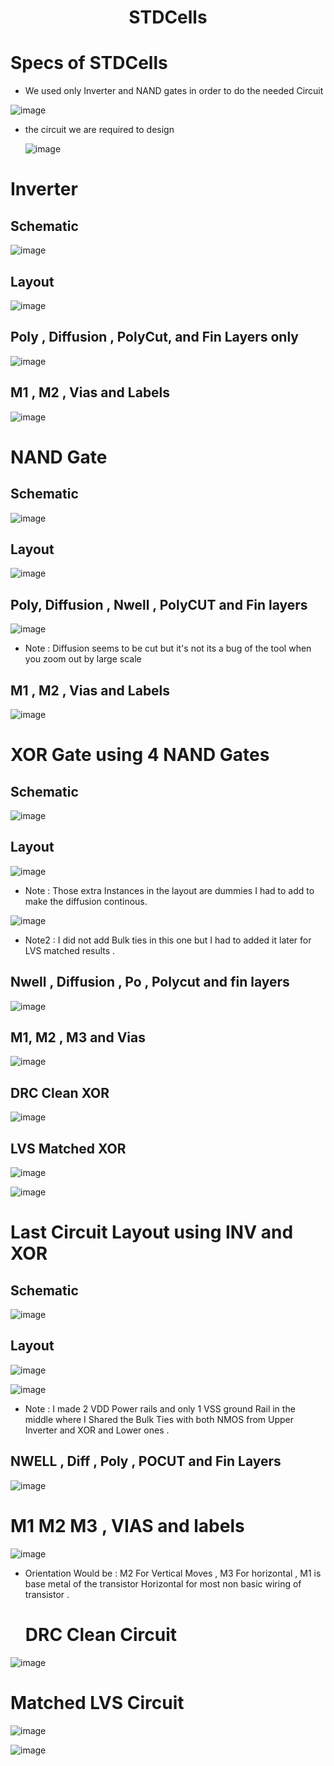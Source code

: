 <div align="center">
  <h1>STDCells</h1>
</div>



# Specs of STDCells

* We used only Inverter and NAND gates in order to do the needed Circuit 


 ![image](https://github.com/MohamedNabil95/Issues/assets/90795738/7574f9e0-6769-403d-b738-35df5ef4039d)

* the circuit we are required to design

  ![image](https://github.com/MohamedNabil95/Issues/assets/90795738/b37af437-20e9-4b23-8dd4-6e7f96857d50)

# Inverter 

## Schematic

  ![image](https://github.com/MohamedNabil95/Issues/assets/90795738/d196739a-b3c8-4f92-821f-f3528798c307)

## Layout 

 ![image](https://github.com/MohamedNabil95/Issues/assets/90795738/e4e64c68-288e-49e9-92b6-b53bb296ad0d)

 ##  Poly , Diffusion , PolyCut, and Fin Layers only 

  ![image](https://github.com/MohamedNabil95/Issues/assets/90795738/d4eb11ec-6804-4ed8-89a9-57a91471997b)

## M1 , M2 , Vias and Labels 

![image](https://github.com/MohamedNabil95/Issues/assets/90795738/8539dda4-9598-482e-a98a-bb5e6b9deff2)

# NAND Gate 

## Schematic 

![image](https://imgur.com/51QGVt8)

## Layout

![image](https://github.com/MohamedNabil95/Issues/assets/90795738/e30da2a2-b62b-4370-b6fc-1fc0f779b386)

## Poly, Diffusion , Nwell , PolyCUT and Fin layers 

![image](https://github.com/MohamedNabil95/Issues/assets/90795738/bcc09d94-a885-4ae3-8b04-e28ab17f580c)

- Note : Diffusion seems to be cut but it's not its a bug of the tool when you zoom out by large scale

## M1 , M2 , Vias and Labels 

![image](https://github.com/MohamedNabil95/Issues/assets/90795738/3fd53cf4-556a-4c1d-b4e9-5e91095843bc)

# XOR Gate using 4 NAND Gates 

## Schematic 

![image](https://github.com/MohamedNabil95/Issues/assets/90795738/8469fe3e-f7bf-44f4-92d2-204493091382)

## Layout 

![image](https://github.com/MohamedNabil95/Issues/assets/90795738/b0766523-29eb-4e35-ae37-d7f26501f9a4)

- Note : Those extra Instances in the layout are dummies I had to add to make the diffusion continous.
  
![image](https://github.com/MohamedNabil95/Issues/assets/90795738/10d2c57d-e69d-48ec-807d-df7860bf239a)


- Note2 : I did not add Bulk ties in this one but I had to added it later for LVS matched results .

## Nwell , Diffusion , Po , Polycut and fin layers

![image](https://github.com/MohamedNabil95/Issues/assets/90795738/06d055fd-7089-4170-b81f-52367e27ce9c)

## M1, M2 , M3 and Vias 

![image](https://github.com/MohamedNabil95/CC_STDCells_Layout/assets/90795738/1f725b84-8ab3-40a1-a9a1-aea7aa4123e1)

## DRC Clean XOR 

![image](https://github.com/MohamedNabil95/Issues/assets/90795738/ddc32233-31a4-413b-994a-97450e6d2f3a)

## LVS Matched XOR

![image](https://github.com/MohamedNabil95/CC_STDCells_Layout/assets/90795738/f4b9cca0-060e-4e9e-9344-412916a11ec0)

![image](https://github.com/MohamedNabil95/Issues/assets/90795738/21425368-ac58-4aaa-b1ba-78339ef9cf4c)

# Last Circuit Layout using INV and XOR 

## Schematic 

![image](https://github.com/MohamedNabil95/CC_STDCells_Layout/assets/90795738/b8bb87f3-c7c6-418d-b31e-18552c6c5357)


## Layout 

![image](https://github.com/MohamedNabil95/Issues/assets/90795738/a6c4dd1e-3a9b-41ac-9431-67573f82555e)

![image](https://github.com/MohamedNabil95/Issues/assets/90795738/dc3090eb-8163-4f8f-b62f-f5cbd3515b7f)

  - Note : I made 2 VDD Power rails and only 1 VSS ground Rail in the middle where I Shared the Bulk Ties with both NMOS from Upper Inverter and XOR and Lower ones .

## NWELL , Diff , Poly , POCUT and Fin Layers

![image](https://github.com/MohamedNabil95/CC_STDCells_Layout/assets/90795738/261cd0ee-8af6-4fc4-a46f-aae74a2aa032)

# M1 M2 M3 , VIAS and labels 

![image](https://github.com/MohamedNabil95/CC_STDCells_Layout/assets/90795738/1c2a90b3-ec77-4117-8bbe-c15b762d2bb8)

- Orientation Would be : M2 For Vertical Moves , M3 For horizontal , M1 is base metal of the transistor Horizontal for most non basic wiring of transistor .

  # DRC Clean Circuit 

![image](https://github.com/MohamedNabil95/CC_STDCells_Layout/assets/90795738/252ac8da-b785-42f4-8af9-b825293932bf)

# Matched LVS Circuit

![image](https://github.com/MohamedNabil95/CC_STDCells_Layout/assets/90795738/63aefff1-4491-4707-a244-d6864d4051b5)

![image](https://github.com/MohamedNabil95/Issues/assets/90795738/cc9ccef1-af1f-4826-a595-817ac0d1730a)



